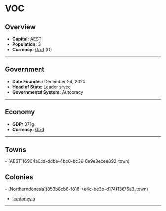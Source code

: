 <!--UNDEDITED FILE, remove this entire line if this file has been edited!-->
# <!--NAME-->VOC<!--NAME-->

## Overview

- **Capital:** <!--CAPITAL_LINK-->[AEST](6904a0dd-ddbe-4bc0-bc39-6e9e8ecee892_town)<!--CAPITAL_LINK-->
- **Population:** <!--POPULATION-->3<!--POPULATION-->
- **Currency:** <!--CURRENCY_LINK-->[Gold](Gold_currency)<!--CURRENCY_LINK--> (<!--CURRENCY_ABV-->G<!--CURRENCY_ABV-->)

---

## Government

- **Date Founded:** <!--FOUNDED-->December 24, 2024<!--FOUNDED-->
- **Head of State:** <!--LEADER_TITLE_LINK-->[Leader srvce](srvce_user)<!--LEADER_TITLE_LINK-->
- **Governmental System:** <!--GOVERNMENT-->Autocracy<!--GOVERNMENT-->

---

## Economy

- **GDP:** <!--GDP-->371g<!--GDP-->
- **Currency:** <!--CURRENCY_LINK-->[Gold](Gold_currency)<!--CURRENCY_LINK-->

---

## Towns

<!--TOWNS-->- [AEST](6904a0dd-ddbe-4bc0-bc39-6e9e8ecee892_town)<!--TOWNS-->

## Colonies

<!--COLONIES-->- [Northerndonesia](853b8cb6-f816-4e4c-be3b-d174f13676a3_town)
- [Icedonesia](8b12cd4f-5a80-4b8e-bff7-639649a39139_town)<!--COLONIES-->

---